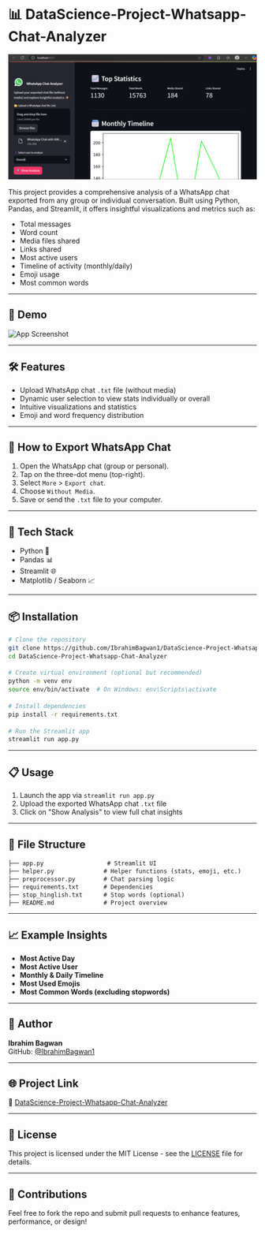 # 📊 DataScience-Project-Whatsapp-Chat-Analyzer

![Home Page](home_page.png)

This project provides a comprehensive analysis of a WhatsApp chat exported from any group or individual conversation. Built using Python, Pandas, and Streamlit, it offers insightful visualizations and metrics such as:

- Total messages
- Word count
- Media files shared
- Links shared
- Most active users
- Timeline of activity (monthly/daily)
- Emoji usage
- Most common words

---

## 🚀 Demo
![App Screenshot](./screenshots/dashboard.png)

---

## 🛠️ Features
- Upload WhatsApp chat `.txt` file (without media)
- Dynamic user selection to view stats individually or overall
- Intuitive visualizations and statistics
- Emoji and word frequency distribution

---

## 📂 How to Export WhatsApp Chat
1. Open the WhatsApp chat (group or personal).
2. Tap on the three-dot menu (top-right).
3. Select `More` > `Export chat`.
4. Choose `Without Media`.
5. Save or send the `.txt` file to your computer.

---

## 🧰 Tech Stack
- Python 🐍
- Pandas 📊
- Streamlit 🌐
- Matplotlib / Seaborn 📈

---

## 📦 Installation
```bash
# Clone the repository
git clone https://github.com/IbrahimBagwan1/DataScience-Project-Whatsapp-Chat-Analyzer.git
cd DataScience-Project-Whatsapp-Chat-Analyzer

# Create virtual environment (optional but recommended)
python -m venv env
source env/bin/activate  # On Windows: env\Scripts\activate

# Install dependencies
pip install -r requirements.txt

# Run the Streamlit app
streamlit run app.py
```

---

## 📋 Usage
1. Launch the app via `streamlit run app.py`
2. Upload the exported WhatsApp chat `.txt` file
3. Click on "Show Analysis" to view full chat insights

---

## 📁 File Structure
```
├── app.py                  # Streamlit UI
├── helper.py              # Helper functions (stats, emoji, etc.)
├── preprocessor.py        # Chat parsing logic
├── requirements.txt       # Dependencies
├── stop_hinglish.txt      # Stop words (optional)
├── README.md              # Project overview
```

---

## 📈 Example Insights
- **Most Active Day**
- **Most Active User**
- **Monthly & Daily Timeline**
- **Most Used Emojis**
- **Most Common Words (excluding stopwords)**

---

## 👤 Author
**Ibrahim Bagwan**  
GitHub: [@IbrahimBagwan1](https://github.com/IbrahimBagwan1)

---

## 🌐 Project Link
🔗 [DataScience-Project-Whatsapp-Chat-Analyzer](https://github.com/IbrahimBagwan1/DataScience-Project-Whatsapp-Chat-Analyzer)

---

## 📝 License
This project is licensed under the MIT License - see the [LICENSE](LICENSE) file for details.

---

## 🙌 Contributions
Feel free to fork the repo and submit pull requests to enhance features, performance, or design!
